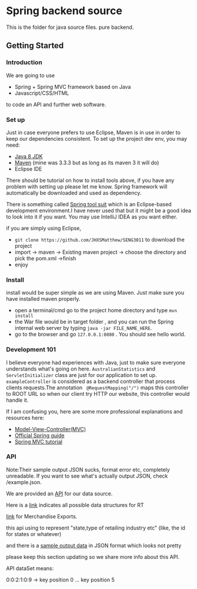 # Spring backend source
This is the folder for java source files. pure backend.

## Getting Started
### Introduction
We are going to use

- Spring + Spring MVC framework based on Java
- Javascript/CSS/HTML

to code an API and further web software.

### Set up
Just in case everyone prefers to use Eclipse, Maven is in use in order to keep our dependencies consistent.
To set up the project dev env, you may need:
- [Java 8 JDK](http://www.oracle.com/technetwork/java/javase/downloads/jdk8-downloads-2133151.html)
- [Maven](https://maven.apache.org/download.cgi) (mine was 3.3.3 but as long as its maven 3 it will do)
- Eclipse IDE

There should be tutorial on how to install tools above, if you have any problem with setting up please let me know.
Spring framework will automatically be downloaded and used as dependency. 

There is something called [Spring tool suit](https://spring.io/tools/sts) which is an Eclipse-based development environment.I have never used that but it might be a good idea to look into it if you want.
You may use IntelliJ IDEA as you want either.

if you are simply using Eclipse,

- `git clone https://github.com/JHXSMatthew/SENG3011` to download the project
- import -> maven -> Existing maven project -> choose the directory and pick the pom.xml ->finish
- enjoy
 
### Install

install would be super simple as we are using Maven. 
Just make sure you have installed maven properly.
- open a terminal/cmd go to the project home directory and type `mvn install`
- the War file would be in target folder , and you can run the Spring internal web server by typing
`java -jar FILE_NAME_HERE`. 
- go to the browser and go `127.0.0.1:8080` . You should see hello world. 

### Development 101

I believe everyone had experiences with Java,  just to make sure everyone understands what's going on here.
`AustralianStatistics` and `ServletInitializer` class are just for our application to set up.
`exampleController` is considered as a backend controller that process clients requests.The annotation
` @RequestMapping("/")` maps this controller to ROOT URL so when our client try HTTP our website, this controller 
would handle it.

If I am confusing you, here are some more professional explanations and resources here:

- [Model-View-Controller(MVC)](https://en.wikipedia.org/wiki/Model%E2%80%93view%E2%80%93controller)
- [Official Spring guide](https://spring.io/guides)
- [Spring MVC tutorial](http://www.mkyong.com/tutorials/spring-mvc-tutorials/)

### API


Note:Their sample output JSON sucks, format error etc, completely unreadable. If you want to see what's actually output JSON, check /example.json.


We are provided an [API](http://stat.data.abs.gov.au/) for our data source.

Here is a [link](http://stat.data.abs.gov.au/restsdmx/sdmx.ashx/GetDataStructure/RT) indicates all possible data structures for RT

[link](http://stat.data.abs.gov.au/restsdmx/sdmx.ashx/GetDataStructure/MERCH_EXP) for Merchandise Exports.


this api using to represent "state,type of retailing industry etc"
(like, the id for states or whatever) 

and there is a [sample output data](http://stat.data.abs.gov.au/sdmx-json/data/RT/0.2+1.20+41+42+04+05+06+43+44+45+46.10+20+30.M/all?startTime=2016-02&endTime=2017-01&dimensionAtObservation=allDimensions) in JSON format which looks not pretty

please keep this section updating so we share more info about this API.

API dataSet means:

0:0:2:1:0:9 ->
key position 0 ... key position 5
